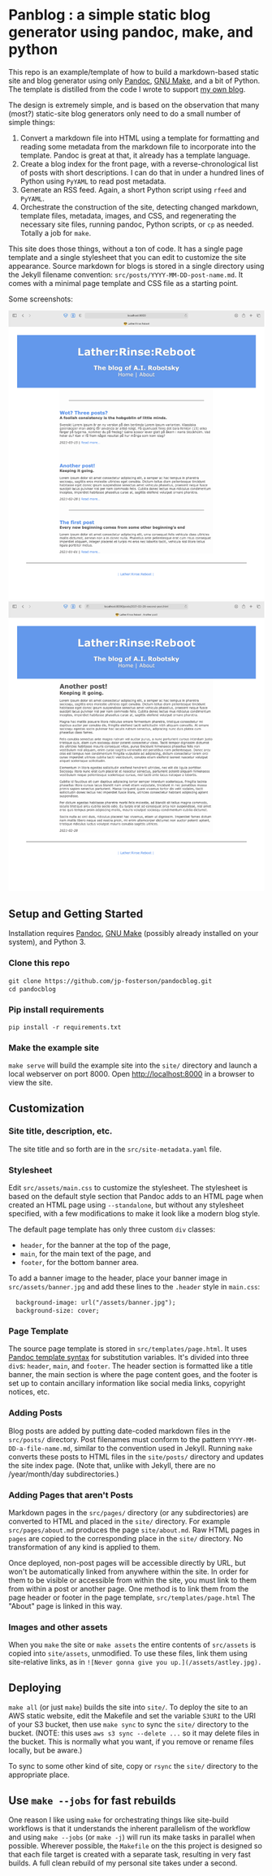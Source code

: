 Panblog : a simple static blog generator using pandoc, make, and python
=======================================================================

This repo is an example/template of how to build a markdown-based static site and blog generator using only [Pandoc](https://pandoc.org), [GNU Make](https://www.gnu.org/software/make/), and a bit of Python.  The template is distilled from the code I wrote to support [my own blog](http://jp-fosterson.com).

The design is extremely simple, and is based on the observation that many (most?) static-site blog generators only need to do a small number of simple things:

1. Convert a markdown file into HTML using a template for formatting and reading some metadata from the markdown file to incorporate into the template.  Pandoc is great at that, it already has a template language.
1. Create a blog index for the front page, with a reverse-chronological list of posts with short descriptions.  I can do that in under a hundred lines of Python using `PyYAML` to read post metadata.
1. Generate an RSS feed.  Again, a short Python script using `rfeed` and `PyYAML`.
1. Orchestrate the construction of the site, detecting changed markdown, template files, metadata, images, and CSS, and regenerating the necessary site files, running pandoc, Python scripts, or `cp` as needed.  Totally a job for `make`.

This site does those things, without a ton of code.  It has a single page template and a single stylesheet that you can edit to customize the site appearance.  Source markdown for blogs is stored in a single directory using the Jekyll filename convention:  `src/posts/YYYY-MM-DD-post-name.md`.    It comes with a minimal page template and CSS file as a starting point.

Some screenshots:

<a href="doc/screenshot-index.png"><img src="doc/screenshot-index.png" width=600 alt="Index page screenshot"></a><a href="doc/screenshot-post.png"><img src="doc/screenshot-post.png" width=600 alt="Post screenshot"></a>


Setup and Getting Started
-------------------------

Installation requires [Pandoc](https://pandoc.org/installing.html), [GNU Make](https://www.gnu.org/software/make/) (possibly already installed on your system), and Python 3.


### Clone this repo

    git clone https://github.com/jp-fosterson/pandocblog.git
    cd pandocblog

### Pip install requirements

    pip install -r requirements.txt

### Make the example site

`make serve` will build the example site into the `site/` directory and launch a local webserver on port 8000.  Open [http://localhost:8000](http://localhost:8000) in a browser to view the site.


Customization
-------------

### Site title, description, etc.

The site title and so forth are in the `src/site-metadata.yaml` file.

### Stylesheet

Edit `src/assets/main.css` to customize the stylesheet.  The stylesheet is based on the default style section that Pandoc adds to an HTML page when created an HTML page using `--standalone`, but without any stylesheet specified, with a few modifications to make it look like a modern blog style.

The default page template has only three custom `div` classes:
* `header`, for the banner at the top of the page,
* `main`, for the main text of the page, and
* `footer`, for the bottom banner area.

To add a banner image to the header, place your banner image in `src/assets/banner.jpg` and add these lines to the `.header` style in `main.css`:

```
  background-image: url("/assets/banner.jpg");
  background-size: cover;
```

### Page Template

The source page template is stored in `src/templates/page.html`.  It uses [Pandoc template syntax](https://pandoc.org/MANUAL.html#templates) for substitution variables.  It's divided into three `div`s: `header`, `main`, and `footer`.  The header section is formatted like a title banner, the main section is where the page content goes, and the footer is set up to contain ancillary information like social media links, copyright notices, etc.

### Adding Posts

Blog posts are added by putting date-coded markdown files in the `src/posts/` directory.  Post filenames must conform to the pattern `YYYY-MM-DD-a-file-name.md`, similar to the convention used in Jekyll.  Running `make` converts these posts to HTML files in the `site/posts/` directory and updates the site index page.  (Note that, unlike with Jekyll, there are no /year/month/day subdirectories.)

### Adding Pages that aren't Posts

Markdown pages in the `src/pages/` directory (or any subdirectories) are converted to HTML and placed in the `site/` directory.  For example `src/pages/about.md` produces the page `site/about.md`.  Raw HTML pages in `pages` are copied to the corresponding place in the `site/` directory.  No transformation of any kind is applied to them.

Once deployed, non-post pages will be accessible directly by URL, but won't be automatically linked from anywhere within the site.  In order for them to be visible or accessible from within the site, you must link to them from within a post or another page.  One method is to link them from the page header or footer in the page template, `src/templates/page.html`  The "About" page is linked in this way.

### Images and other assets

When you `make` the site or `make assets` the entire contents of `src/assets` is copied into `site/assets`, unmodified.  To use these files, link them using site-relative links, as in `![Never gonna give you up.](/assets/astley.jpg).`

Deploying
---------

`make all` (or just `make`) builds the site into `site/`.  To deploy the site to an AWS static website, edit the Makefile  and set the variable `S3URI` to the URI of your S3 bucket, then use `make sync` to sync the `site/` directory to the bucket.  (NOTE: this uses `aws s3 sync --delete ...` so it may delete files in the bucket.  This is normally what you want, if you remove or rename files locally, but be aware.)

To sync to some other kind of site, copy or `rsync` the `site/` directory to the appropriate place.


Use `make --jobs` for fast rebuilds
-----------------------------------

One reason I like using `make` for orchestrating things like site-build workflows is that it understands the inherent parallelism of the workflow and using `make --jobs` (or `make -j`) will run its make tasks in parallel when possible.  Wherever possible, the `Makefile` on the this project is designed so that each file target is created with a separate task, resulting in very fast builds.  A full clean rebuild of my personal site takes under a second.